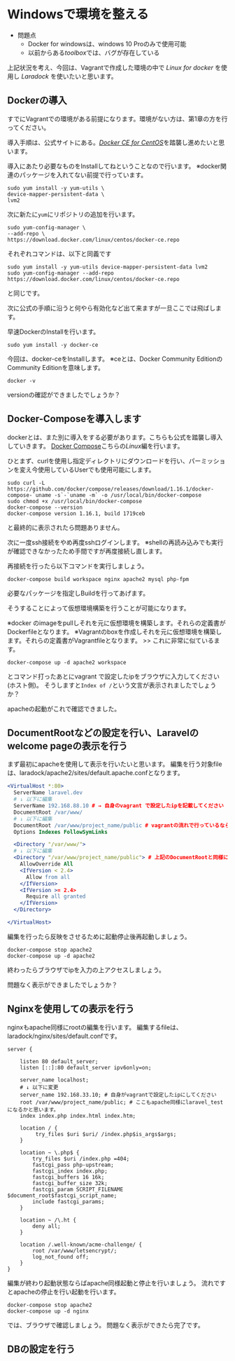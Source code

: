 # Windowsで環境を整える

- 問題点
  - Docker for windowsは、windows 10 Proのみで使用可能
  - 以前からある*toolbox*では、バグが存在している

上記状況を考え、今回は、Vagrantで作成した環境の中で *Linux for docker* を使用し *Laradock* を使いたいと思います。

## Dockerの導入

すでにVagrantでの環境がある前提になります。環境がない方は、第1章の方を行ってください。

導入手順は、公式サイトにある。[*Docker CE for CentOS*](https://docs.docker.com/engine/installation/linux/docker-ce/centos/)を踏襲し進めたいと思います。

導入にあたり必要なものをInstallしてねということなので行います。
※docker関連のパッケージを入れてない前提で行っています。

```shell
sudo yum install -y yum-utils \
device-mapper-persistent-data \
lvm2
```

次に新たに`yum`にリポジトリの追加を行います。

```shell
sudo yum-config-manager \
--add-repo \
https://download.docker.com/linux/centos/docker-ce.repo
```

それぞれコマンドは、以下と同義です

```shell
sudo yum install -y yum-utils device-mapper-persistent-data lvm2
sudo yum-config-manager --add-repo https://download.docker.com/linux/centos/docker-ce.repo
```
と同じです。

次に公式の手順に沿うと何やら有効化など出て来ますが一旦ここでは飛ばします。

早速DockerのInstallを行います。

```shell
sudo yum install -y docker-ce
```
今回は、docker-ceをInstallします。
※ceとは、Docker Community EditionのCommunity Editionを意味します。


```shell
docker -v
```
versionの確認ができましたでしょうか？

## Docker-Composeを導入します

dockerとは、また別に導入をする必要があります。こちらも公式を踏襲し導入していきます。
[Docker Compose](https://docs.docker.com/compose/install/#install-compose)こちらの*Linux*編を行います。

ひとまず、curlを使用し指定ディレクトリにダウンロードを行い、パーミッションを変え今使用しているUserでも使用可能にします。
```shell
sudo curl -L https://github.com/docker/compose/releases/download/1.16.1/docker-compose-`uname -s`-`uname -m` -o /usr/local/bin/docker-compose
sudo chmod +x /usr/local/bin/docker-compose
docker-compose --version
docker-compose version 1.16.1, build 1719ceb
```
と最終的に表示されたら問題ありません。

次に一度ssh接続をやめ再度sshログインします。
※shellの再読み込みでも実行が確認できなかったため手間ですが再度接続し直します。

再接続を行ったら以下コマンドを実行しましょう。
```shell
docker-compose build workspace nginx apache2 mysql php-fpm
```

必要なパッケージを指定しBuildを行ってあげます。

そうすることによって仮想環境構築を行うことが可能になります。

※docker のimageをpullしそれを元に仮想環境を構築します。それらの定義書がDockerfileとなります。
※Vagrantのboxを作成しそれを元に仮想環境を構築します。それらの定義書がVagrantfileとなります。 >> これに非常に似ているます。

```shell
docker-compose up -d apache2 workspace
```
とコマンド打ったあとにvagrant で設定したipをブラウザに入力してください(ホスト側)。
そうしますと`Index of /`という文言が表示されましたでしょうか？

apacheの起動がこれで確認できました。


## DocumentRootなどの設定を行い、Laravelのwelcome pageの表示を行う

まず最初にapacheを使用して表示を行いたいと思います。
編集を行う対象fileは、laradock/apache2/sites/default.apache.confとなります。

```apache
<VirtualHost *:80>
  ServerName laravel.dev
  # ↓ 以下に編集
  ServerName 192.168.88.10 # → 自身のvagrant で設定したipを記載してください
  DocumentRoot /var/www/
  # ↓ 以下に編集
  DocumentRoot /var/www/project_name/public # vagrantの流れで行っているなら project_name はlaravel_testになると思います
  Options Indexes FollowSymLinks

  <Directory "/var/www/">
  # ↓ 以下に編集
  <Directory "/var/www/project_name/public"> # 上記のDocumentRootと同様に変えてください
    AllowOverride All
    <IfVersion < 2.4>
      Allow from all
    </IfVersion>
    <IfVersion >= 2.4>
      Require all granted
    </IfVersion>
  </Directory>

</VirtualHost>
```

編集を行ったら反映をさせるために起動停止後再起動しましょう。

```shell
docker-compose stop apache2
docker-compose up -d apache2
```

終わったらブラウザでipを入力の上アクセスしましょう。

問題なく表示ができましたでしょうか？


## Nginxを使用しての表示を行う

nginxもapache同様にrootの編集を行います。
編集するfileは、 laradock/nginx/sites/default.confです。

```nginx
server {

    listen 80 default_server;
    listen [::]:80 default_server ipv6only=on;

    server_name localhost;
    # ↓ 以下に変更
    server_name 192.168.33.10; # 自身がvagrantで設定したipにしてください
    root /var/www/project_name/public; # ここもapache同様にlaravel_testになるかと思います。
    index index.php index.html index.htm;

    location / {
         try_files $uri $uri/ /index.php$is_args$args;
    }

    location ~ \.php$ {
        try_files $uri /index.php =404;
        fastcgi_pass php-upstream;
        fastcgi_index index.php;
        fastcgi_buffers 16 16k;
        fastcgi_buffer_size 32k;
        fastcgi_param SCRIPT_FILENAME $document_root$fastcgi_script_name;
        include fastcgi_params;
    }

    location ~ /\.ht {
        deny all;
    }

    location /.well-known/acme-challenge/ {
        root /var/www/letsencrypt/;
        log_not_found off;
    }
}
```

編集が終わり起動状態ならばapache同様起動と停止を行いましょう。
流れですとapacheの停止を行い起動を行います。
```shell
docker-compose stop apache2
docker-compose up -d nginx
```

では、ブラウザで確認しましょう。
問題なく表示ができたら完了です。


## DBの設定を行う

